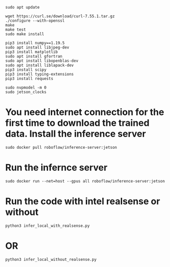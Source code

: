 ```
sudo apt update

wget https://curl.se/download/curl-7.55.1.tar.gz
./configure --with-openssl
make
make test 
sudo make install

pip3 install numpy==1.19.5
sudo apt install libjpeg-dev
pip3 install matplotlib
sudo apt install gfortran
sudo apt install libopenblas-dev
sudo apt install liblapack-dev
pip3 install scipy
pip3 install typing-extensions
pip3 install requests
```

```
sudo nvpmodel -m 0
sudo jetson_clocks
```

# You need internet connection for the first time to download the trained data. Install the inference server

```
sudo docker pull roboflow/inference-server:jetson
```

# Run the infernce server
```
sudo docker run --net=host --gpus all roboflow/inference-server:jetson
```

# Run the code with intel realsense or without
```
python3 infer_local_with_realsense.py
```
# OR 
```
python3 infer_local_without_realsense.py
```
